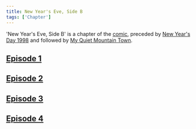 ```yaml
---
title: New Year's Eve, Side B
tags: ['Chapter']
---
```

'New Year's Eve, Side B' is a chapter of the [comic](/_wiki/index.md), preceded by [New Year's Day 1998](/_wiki/new-years-day-1998.md) and followed by [My Quiet Mountain Town](/_wiki/my-quiet-mountain-town.md).

## [Episode 1](https://tapas.io/episode/1323899)

## [Episode 2](https://tapas.io/episode/1323901)

## [Episode 3](https://tapas.io/episode/1323902)

## [Episode 4](https://tapas.io/episode/1323905)

